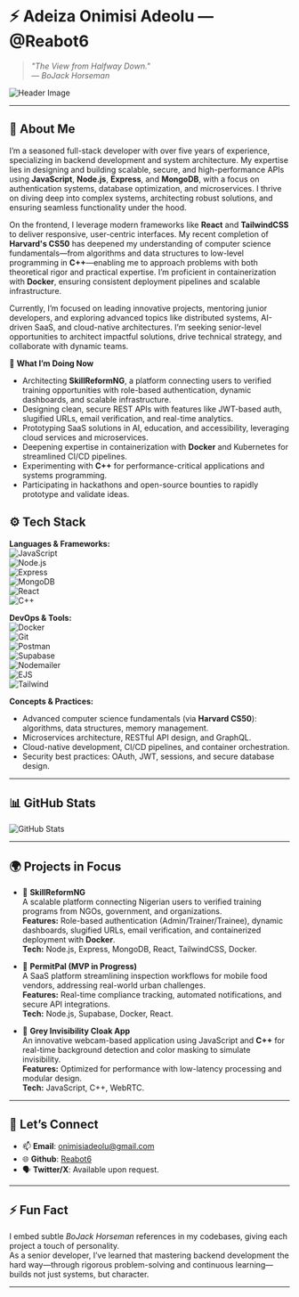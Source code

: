 # ⚡ Adeiza Onimisi Adeolu — @Reabot6

> _"The View from Halfway Down."_  
> — *BoJack Horseman*

![Header Image](https://i.pinimg.com/736x/51/54/76/5154760c80878e4e2ae4f20c9a981086.jpg)

---

## 🚀 About Me

I’m a seasoned full-stack developer with over five years of experience, specializing in backend development and system architecture. My expertise lies in designing and building scalable, secure, and high-performance APIs using **JavaScript**, **Node.js**, **Express**, and **MongoDB**, with a focus on authentication systems, database optimization, and microservices. I thrive on diving deep into complex systems, architecting robust solutions, and ensuring seamless functionality under the hood.

On the frontend, I leverage modern frameworks like **React** and **TailwindCSS** to deliver responsive, user-centric interfaces. My recent completion of **Harvard's CS50** has deepened my understanding of computer science fundamentals—from algorithms and data structures to low-level programming in **C++**—enabling me to approach problems with both theoretical rigor and practical expertise. I’m proficient in containerization with **Docker**, ensuring consistent deployment pipelines and scalable infrastructure.

Currently, I’m focused on leading innovative projects, mentoring junior developers, and exploring advanced topics like distributed systems, AI-driven SaaS, and cloud-native architectures. I’m seeking senior-level opportunities to architect impactful solutions, drive technical strategy, and collaborate with dynamic teams.

🧠 **What I’m Doing Now**

- Architecting **SkillReformNG**, a platform connecting users to verified training opportunities with role-based authentication, dynamic dashboards, and scalable infrastructure.
- Designing clean, secure REST APIs with features like JWT-based auth, slugified URLs, email verification, and real-time analytics.
- Prototyping SaaS solutions in AI, education, and accessibility, leveraging cloud services and microservices.
- Deepening expertise in containerization with **Docker** and Kubernetes for streamlined CI/CD pipelines.
- Experimenting with **C++** for performance-critical applications and systems programming.
- Participating in hackathons and open-source bounties to rapidly prototype and validate ideas.

## ⚙️ Tech Stack

**Languages & Frameworks:**  
![JavaScript](https://img.shields.io/badge/-JavaScript-black?style=flat-square&logo=javascript)  
![Node.js](https://img.shields.io/badge/-Node.js-green?style=flat-square&logo=node.js)  
![Express](https://img.shields.io/badge/-Express.js-grey?style=flat-square&logo=express)  
![MongoDB](https://img.shields.io/badge/-MongoDB-black?style=flat-square&logo=mongodb)  
![React](https://img.shields.io/badge/-React-blue?style=flat-square&logo=react)  
![C++](https://img.shields.io/badge/-C++-00599C?style=flat-square&logo=c%2B%2B)  

**DevOps & Tools:**  
![Docker](https://img.shields.io/badge/-Docker-2496ED?style=flat-square&logo=docker)  
![Git](https://img.shields.io/badge/-Git-orange?style=flat-square&logo=git)  
![Postman](https://img.shields.io/badge/-Postman-black?style=flat-square&logo=postman)  
![Supabase](https://img.shields.io/badge/-Supabase-lightgreen?style=flat-square&logo=supabase)  
![Nodemailer](https://img.shields.io/badge/-Nodemailer-yellow?style=flat-square)  
![EJS](https://img.shields.io/badge/-EJS-grey?style=flat-square)  
![Tailwind](https://img.shields.io/badge/-TailwindCSS-0ea5e9?style=flat-square&logo=tailwind-css)  

**Concepts & Practices:**  
- Advanced computer science fundamentals (via **Harvard CS50**): algorithms, data structures, memory management.
- Microservices architecture, RESTful API design, and GraphQL.
- Cloud-native development, CI/CD pipelines, and container orchestration.
- Security best practices: OAuth, JWT, sessions, and secure database design.

---

## 📊 GitHub Stats

![GitHub Stats](https://github-readme-stats.vercel.app/api?username=Reabot6&show_icons=true&theme=radical)

---

## 🌍 Projects in Focus

- 💼 **SkillReformNG**  
  A scalable platform connecting Nigerian users to verified training programs from NGOs, government, and organizations.  
  **Features:** Role-based authentication (Admin/Trainer/Trainee), dynamic dashboards, slugified URLs, email verification, and containerized deployment with **Docker**.  
  **Tech:** Node.js, Express, MongoDB, React, TailwindCSS, Docker.

- 🧪 **PermitPal (MVP in Progress)**  
  A SaaS platform streamlining inspection workflows for mobile food vendors, addressing real-world urban challenges.  
  **Features:** Real-time compliance tracking, automated notifications, and secure API integrations.  
  **Tech:** Node.js, Supabase, Docker, React.

- 📸 **Grey Invisibility Cloak App**  
  An innovative webcam-based application using JavaScript and **C++** for real-time background detection and color masking to simulate invisibility.  
  **Features:** Optimized for performance with low-latency processing and modular design.  
  **Tech:** JavaScript, C++, WebRTC.

---

## 🤝 Let’s Connect

- 📫 **Email**: [onimisiadeolu@gmail.com](mailto:onimisiadeolu@gmail.com)  
- 🌐 **Github**: [Reabot6](https://github.com/Reabot6)  
- 🗣️ **Twitter/X**: Available upon request.

---

## ⚡ Fun Fact

I embed subtle *BoJack Horseman* references in my codebases, giving each project a touch of personality.  
As a senior developer, I’ve learned that mastering backend development the hard way—through rigorous problem-solving and continuous learning—builds not just systems, but character.

---
